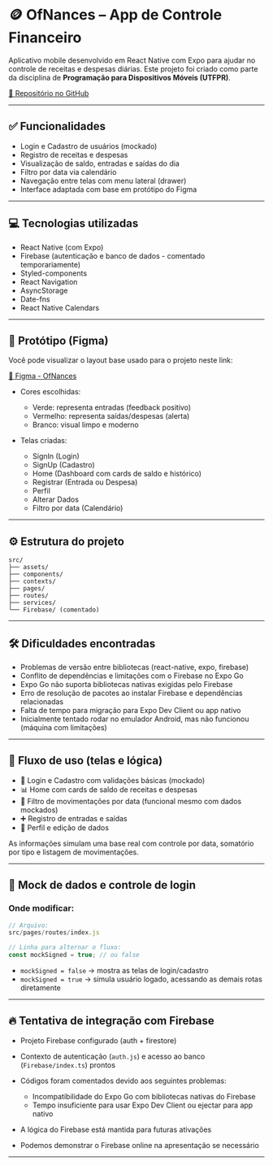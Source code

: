 # 🪙 **OfNances – App de Controle Financeiro**

Aplicativo mobile desenvolvido em React Native com Expo para ajudar no controle de receitas e despesas diárias. Este projeto foi criado como parte da disciplina de **Programação para Dispositivos Móveis (UTFPR)**.

[🔗 Repositório no GitHub](https://github.com/FernasPO/financas-app)

---

## ✅ Funcionalidades

* Login e Cadastro de usuários (mockado)
* Registro de receitas e despesas
* Visualização de saldo, entradas e saídas do dia
* Filtro por data via calendário
* Navegação entre telas com menu lateral (drawer)
* Interface adaptada com base em protótipo do Figma

---

## 💻 Tecnologias utilizadas

* React Native (com Expo)
* Firebase (autenticação e banco de dados - comentado temporariamente)
* Styled-components
* React Navigation
* AsyncStorage
* Date-fns
* React Native Calendars

---

## 🎨 Protótipo (Figma)

Você pode visualizar o layout base usado para o projeto neste link:

[🔗 Figma - OfNances](https://www.figma.com/design/C2wIBFKFYcQU99wy9EbAuF/OfNances)

* Cores escolhidas:

  * Verde: representa entradas (feedback positivo)
  * Vermelho: representa saídas/despesas (alerta)
  * Branco: visual limpo e moderno

* Telas criadas:

  * SignIn (Login)
  * SignUp (Cadastro)
  * Home (Dashboard com cards de saldo e histórico)
  * Registrar (Entrada ou Despesa)
  * Perfil
  * Alterar Dados
  * Filtro por data (Calendário)

---

## ⚙️ Estrutura do projeto

```
src/
├── assets/
├── components/
├── contexts/
├── pages/
├── routes/
├── services/
└── Firebase/ (comentado)
```

---

## 🛠️ Dificuldades encontradas

* Problemas de versão entre bibliotecas (react-native, expo, firebase)
* Conflito de dependências e limitações com o Firebase no Expo Go
* Expo Go não suporta bibliotecas nativas exigidas pelo Firebase
* Erro de resolução de pacotes ao instalar Firebase e dependências relacionadas
* Falta de tempo para migração para Expo Dev Client ou app nativo
* Inicialmente tentado rodar no emulador Android, mas não funcionou (máquina com limitações)

---

## 🔄 Fluxo de uso (telas e lógica)

* 🔐 Login e Cadastro com validações básicas (mockado)
* 📊 Home com cards de saldo de receitas e despesas
* 📅 Filtro de movimentações por data (funcional mesmo com dados mockados)
* ➕ Registro de entradas e saídas
* 👤 Perfil e edição de dados

As informações simulam uma base real com controle por data, somatório por tipo e listagem de movimentações.

---

## 🧪 Mock de dados e controle de login

### Onde modificar:

```js
// Arquivo:
src/pages/routes/index.js

// Linha para alternar o fluxo:
const mockSigned = true; // ou false
```

* `mockSigned = false` → mostra as telas de login/cadastro
* `mockSigned = true` → simula usuário logado, acessando as demais rotas diretamente

---

## 🔥 Tentativa de integração com Firebase

* Projeto Firebase configurado (auth + firestore)
* Contexto de autenticação (`auth.js`) e acesso ao banco (`Firebase/index.ts`) prontos
* Códigos foram comentados devido aos seguintes problemas:

  * Incompatibilidade do Expo Go com bibliotecas nativas do Firebase
  * Tempo insuficiente para usar Expo Dev Client ou ejectar para app nativo
* A lógica do Firebase está mantida para futuras ativações
* Podemos demonstrar o Firebase online na apresentação se necessário

---
